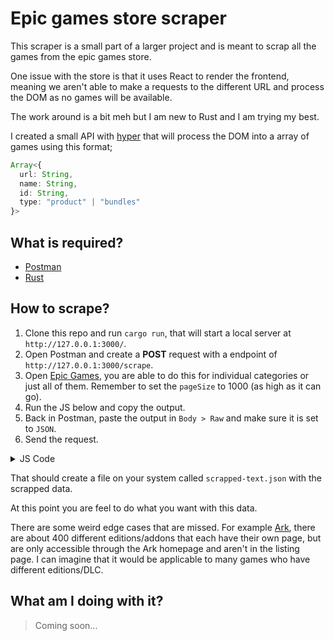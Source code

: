 # Epic games store scraper

This scraper is a small part of a larger project and is meant to scrap all the games from the epic games store.

One issue with the store is that it uses React to render the frontend, meaning we aren't able to make a requests to the different URL and process the DOM as no games will be available.

The work around is a bit meh but I am new to Rust and I am trying my best.

I created a small API with [hyper](https://hyper.rs/) that will process the DOM into a array of games using this format;

```ts
Array<{
  url: String,
  name: String,
  id: String,
  type: "product" | "bundles"
}>
```

## What is required?

- [Postman](https://www.postman.com/)
- [Rust](https://www.rust-lang.org/)

## How to scrape?

1. Clone this repo and run `cargo run`, that will start a local server at `http://127.0.0.1:3000/`.
2. Open Postman and create a **POST** request with a endpoint of `http://127.0.0.1:3000/scrape`.
3. Open [Epic Games](https://www.epicgames.com/store/en-US/browse?sortBy=title&sortDir=ASC&pageSize=1000), you are able to do this for individual categories or just all of them. Remember to set the `pageSize` to 1000 (as high as it can go).
4. Run the JS below and copy the output.
5. Back in Postman, paste the output in `Body > Raw` and make sure it is set to `JSON`.
6. Send the request.

<details>
  <summary>JS Code</summary>

```js
(function() {
  console.log(
    JSON.stringify({
      dom: document.getElementById("dieselReactWrapper").outerHTML
    })
  )
})()
```
</details>

That should create a file on your system called `scrapped-text.json` with the scrapped data.

At this point you are feel to do what you want with this data.

There are some weird edge cases that are missed. For example [Ark](https://www.epicgames.com/store/en-US/product/ark/home), there are about 400 different editions/addons that each have their own page, but are only accessible through the Ark homepage and aren't in the listing page. I can imagine that it would be applicable to many games who have different editions/DLC.

## What am I doing with it?

> Coming soon...
